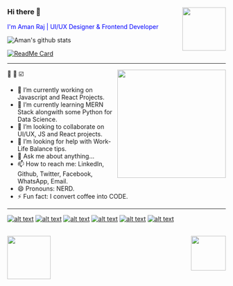 ### Hi there 👋 <img src="https://media.giphy.com/media/du3J3cXyzhj75IOgvA/giphy.gif" width="100" height="100" align="right" />
<span style="color:blue"> I'm Aman Raj | UI/UX Designer & Frontend Developer </span>

![Aman's github stats](https://github-readme-stats.vercel.app/api?username=love2aman&show_icons=true&theme=radical&hide=contribs,prs&count_private=true)


[![ReadMe Card](https://github-readme-stats.vercel.app/api/pin/?username=anuraghazra&repo=github-readme-stats&theme=merko)](https://github.com/love2aman/github-readme-stats)
<hr>

:dart: :mega: :ballot_box_with_check: <img src="https://media.giphy.com/media/ZeFG00TVXs54Pw4c8e/giphy.gif" width="250" height="250" align="right"/>

- 🔭 I’m currently working on Javascript and React Projects.
- 🌱 I’m currently learning MERN Stack alongwith some Python for Data Science.
- 👯 I’m looking to collaborate on UI/UX, JS and React projects.
- 🤔 I’m looking for help with Work-Life Balance tips.
- 💬 Ask me about anything...
- 📫 How to reach me: LinkedIn, Github, Twitter, Facebook, WhatsApp, Email.
- 😄 Pronouns: NERD.
- ⚡ Fun fact: I convert coffee into CODE.

<hr>


[![alt text][1.1]][1]
[![alt text][2.1]][2]
[![alt text][3.1]][3]
[![alt text][4.1]][4]
[![alt text][5.1]][5]
[![alt text][6.1]][6]




[1.1]: http://i.imgur.com/tXSoThF.png (twitter icon with padding)
[2.1]: http://i.imgur.com/P3YfQoD.png (facebook icon with padding)
[3.1]: http://i.imgur.com/yCsTjba.png (google plus icon with padding)
[4.1]: http://i.imgur.com/YckIOms.png (tumblr icon with padding)
[5.1]: http://i.imgur.com/1AGmwO3.png (dribbble icon with padding)
[6.1]: http://i.imgur.com/0o48UoR.png (github icon with padding)



[1.2]: http://i.imgur.com/wWzX9uB.png (twitter icon without padding)
[2.2]: http://i.imgur.com/fep1WsG.png (facebook icon without padding)
[3.2]: http://i.imgur.com/VlgBKQ9.png (google plus icon without padding)
[4.2]: http://i.imgur.com/jDRp47c.png (tumblr icon without padding)
[5.2]: http://i.imgur.com/Vvy3Kru.png (dribbble icon without padding)
[6.2]: http://i.imgur.com/9I6NRUm.png (github icon without padding)




[1]: http://www.twitter.com/love2amam
[2]: http://www.facebook.com/love2aman
[3]: https://plus.google.com/love2aman
[4]: http://carlsed.tumblr.com/love2aman
[5]: http://dribbble.com/love2aman
[6]: http://www.github.com/love2aman

<br>

<img src="https://media.giphy.com/media/Q7SKqn3G97xpmfSOvG/giphy.gif" width="100" height="100" />
<img src="https://media.giphy.com/media/TgOoJbqqhW4L5TFS8C/giphy.gif" width="80" height="80" align="right">
